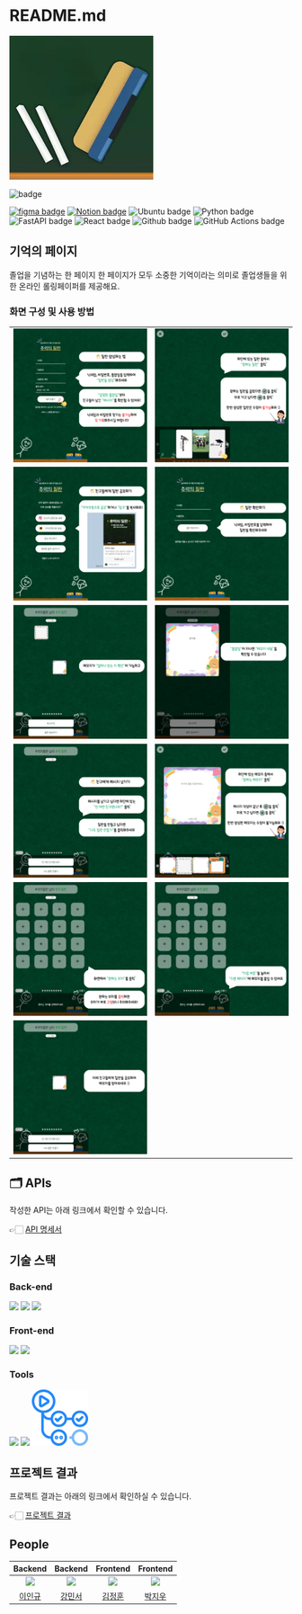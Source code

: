 # README.md

![image](/readme/image.png)

![badge](https://img.shields.io/badge/프로젝트%20기간-2024년%2011월%202일%20~%202025년%203월%204일-276038)

[![figma badge](https://img.shields.io/badge/Design-Figma-red?logo=figma)](https://www.figma.com/design/fqTch47wCATiZ3YHZ6biPl/%EA%B8%B0%EC%96%B5%EC%9D%98-%ED%8E%98%EC%9D%B4%EC%A7%80?t=xBNQpOPM2yLRoN6e-0)
[![Notion badge](https://img.shields.io/badge/Docs-Notion-white?logo=notion)](https://csecse2023.notion.site/1323e96898dd8012bf5dfffae8f47540)
![Ubuntu badge](https://img.shields.io/badge/Server-Ubuntu-red?logo=ubuntu)
![Python badge](https://img.shields.io/badge/Language-Python-blue?logo=python)
![FastAPI badge](https://img.shields.io/badge/Backend%20Framework-FastAPI-darkgreen?logo=fastapi)
![React badge](https://img.shields.io/badge/Frontend%20Framework-React-blue?logo=React)
![Github badge](https://img.shields.io/badge/Frontend%20Code-Github-black?logo=github)
![GitHub Actions badge](https://img.shields.io/badge/CI/CD-GitHub%20Actions-blue?logo=githubactions)


## 기억의 페이지

졸업을 기념하는 한 페이지 한 페이지가 모두 소중한 기억이라는 의미로 졸업생들을 위한 온라인 롤링페이퍼를 제공해요.

### 화면 구성 및 사용 방법

| | |
|:-:|:-:|
| ![image](readme/1.png) | ![image](readme/2.png) |
| ![image](readme/3.png) | ![image](readme/4.png) |
| ![image](readme/5.png) | ![image](readme/6.png) |
| ![image](readme/7.png) | ![image](readme/8.png) |
| ![image](readme/9.png) | ![image](readme/10.png) |
| ![image](readme/11.png) |  |

## 🗂️ APIs

작성한 API는 아래 링크에서 확인할 수 있습니다.

👉🏻 [API 명세서](https://csecse2023.notion.site/API-cd2bc23435174cdb9f8d420c48edca6c)

## 기술 스택

### Back-end

<p>
  <img src="https://cdn.jsdelivr.net/gh/devicons/devicon/icons/python/python-original.svg" width="120" />
<img src="https://cdn.jsdelivr.net/gh/devicons/devicon/icons/fastapi/fastapi-original-wordmark.svg" width="120" />
  <img src="https://cdn.jsdelivr.net/gh/devicons/devicon/icons/ubuntu/ubuntu-plain-wordmark.svg" width="120" />
</p>

### Front-end

<p>
  <img src="https://cdn.jsdelivr.net/gh/devicons/devicon/icons/figma/figma-original.svg"width="120" />
  <img src="https://cdn.jsdelivr.net/gh/devicons/devicon/icons/react/react-original-wordmark.svg" width="120" />
</p>

### Tools

<p>
  <img src="https://upload.wikimedia.org/wikipedia/commons/e/e9/Notion-logo.svg" width="120" />
  <img src="https://cdn.jsdelivr.net/gh/devicons/devicon/icons/github/github-original.svg" width="120"/>
  <img src="readme/GithubAction.png" width="100"/>
</p>

## 프로젝트 결과

프로젝트 결과는 아래의 링크에서 확인하실 수 있습니다.

👉🏻 [프로젝트 결과](https://csecse2023.notion.site/1973e96898dd8044aa30f668c5540f5b)

## People

|Backend|Backend|Frontend|Frontend|
|:---:|:---:|:---:|:---:|
| ![](https://github.com/developlee20.png?size=120) | ![](https://github.com/mseo39.png?size=120) | ![](https://github.com/jeong011010.png?size=120) | ![](https://github.com/jiwoopark727.png?size=120) |
| [이인규](https://github.com/developlee20) | [강민서](https://github.com/mseo39) | [김정훈](https://github.com/jeong011010) | [박지우](https://github.com/jiwoopark727) |
